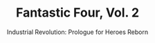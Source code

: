 ---
title: "Fantastic Four, Vol. 2"
issue: 6A
issue_nr: 6
full_title: Industrial Revolution - Retribution
subtitle: "Industrial Revolution: Prologue for Heroes Reborn"
story_arc: ""
crossover: Industrial Revolution
variant: ""
publisher: Marvel Comics
creators: 
  - Jim Lee
  - Scott Williams
  - Alex Garner
release_date: Apr 1997
release_year: 1997
genre:
  - Action
  - Adventure
  - Science Fiction
format: Comic
pages: 32
signed_by: ""
price: 1.95
---